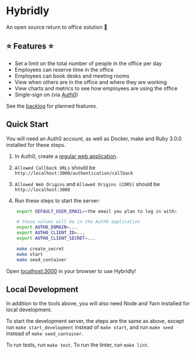 # Hybridly

An open source return to office solution :office:

## :star: Features :star:
- Set a limit on the total number of people in the office per day
- Employees can reserve time in the office
- Employees can book desks and meeting rooms
- View when others are in the office and where they are working
- View charts and metrics to see how employees are using the office
- Single-sign on (via [Auth0](https://auth0.com/))

See the [backlog](https://github.com/adamkasztenny/hybridly/projects/1) for planned features.

## Quick Start
You will need an Auth0 account, as well as Docker, make and Ruby 3.0.0 installed for these steps.

1. In Auth0, create a [regular web application](https://auth0.com/docs/applications/set-up-an-application/register-regular-web-applications).
  1. `Allowed Callback URLs` should be `http://localhost:3000/authentication/callback`
  1. `Allowed Web Origins` and `Allowed Origins (CORS)` should be `http://localhost:3000`

1. Run these steps to start the server:
```bash
	export DEFAULT_USER_EMAIL=<the email you plan to log in with>

	# these values will be in the Auth0 application
	export AUTH0_DOMAIN=...
	export AUTH0_CLIENT_ID=...
	export AUTH0_CLIENT_SECRET=...

	make create_secret
	make start
	make seed_container
```
Open [localhost:3000](http://localhost:3000) in your browser to use Hybridly!

## Local Development
In addition to the tools above, you will also need Node and Yarn installed for local development.

To start the development server, the steps are the same as above, except run
`make start_development` instead of `make start`, and run `make seed` instead
of `make seed_container`.

To run tests, run `make test`. To run the linter, run `make lint`.

